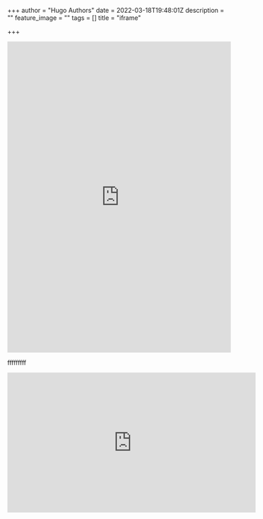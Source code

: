 +++
author = "Hugo Authors"
date = 2022-03-18T19:48:01Z
description = ""
feature_image = ""
tags = []
title = "iframe"

+++
<html><iframe src="https://www.arcgis.com/apps/instant/basic/index.html?appid=fd1183f15e04472c9051e0278ab9c85d" width="100%" height="700px" frameborder="0" allowfullscreen allow="geolocation"></iframe></html>

fffffffff

<iframe width="560" height="315" src="https://www.youtube.com/embed/IZCRr62wexo" title="YouTube video player" frameborder="0" allow="accelerometer; autoplay; clipboard-write; encrypted-media; gyroscope; picture-in-picture" allowfullscreen></iframe>